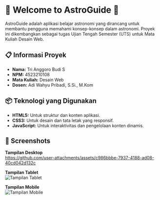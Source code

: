 # 🌌 Welcome to AstroGuide 🌌

AstroGuide adalah aplikasi belajar astronomi yang dirancang untuk membantu pengguna memahami konsep-konsep dalam astronomi. Proyek ini dikembangkan sebagai tugas Ujian Tengah Semester (UTS) untuk Mata Kuliah Desain Web.

## 📋 Informasi Proyek
- **Nama:** Tri Anggoro Budi S 
- **NPM:** 4523210108
- **Mata Kuliah:** Desain Web
- **Dosen:**  Adi Wahyu Pribadi, S.Si., M.Kom

## 📦 Teknologi yang Digunakan
- **HTML5:** Untuk struktur dan konten aplikasi.
- **CSS3:** Untuk desain dan tata letak yang responsif.
- **JavaScript:** Untuk interaktivitas dan pengelolaan konten dinamis.

## 📸 Screenshots
**Tampilan Desktop**  
https://github.com/user-attachments/assets/c986bbbe-7937-4188-ad08-40cd042d132c

**Tampilan Tablet**  
![Tampilan Tablet](link-to-tablet-screenshot)  

**Tampilan Mobile**  
![Tampilan Mobile](link-to-mobile-screenshot)  
